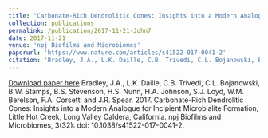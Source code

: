 ```yaml
---
title: "Carbonate-Rich Dendrolitic Cones: Insights into a Modern Analogue for Incipient Microbialite Formation, Little Hot Creek, Long Valley Caldera, California"
collection: publications
permalink: /publication/2017-11-21-John7
date: 2017-11-21
venue: 'npj Biofilms and Microbiomes'
paperurl: 'https://www.nature.com/articles/s41522-017-0041-2'
citation: 'Bradley, J.A., L.K. Daille, C.B. Trivedi, C.L. Bojanowski, B.W. Stamps, B.S. Stevenson, H.S. Nunn, H.A. Johnson, S.J. Loyd, W.M. Berelson, F.A. Corsetti and J.R. Spear.  2017.  Carbonate-Rich Dendrolitic Cones: Insights into a Modern Analogue for Incipient Microbialite Formation, Little Hot Creek, Long Valley Caldera, California.  npj Biofilms and Microbiomes, 3(32): doi: 10.1038/s41522-017-0041-2.'
---
```


<a href='https://www.nature.com/articles/s41522-017-0041-2'>Download paper here</a>
Bradley, J.A., L.K. Daille, C.B. Trivedi, C.L. Bojanowski, B.W. Stamps, B.S. Stevenson, H.S. Nunn, H.A. Johnson, S.J. Loyd, W.M. Berelson, F.A. Corsetti and J.R. Spear.  2017.  Carbonate-Rich Dendrolitic Cones: Insights into a Modern Analogue for Incipient Microbialite Formation, Little Hot Creek, Long Valley Caldera, California.  npj Biofilms and Microbiomes, 3(32): doi: 10.1038/s41522-017-0041-2.